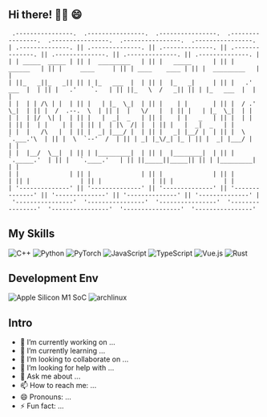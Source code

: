 ## Hi there! 👋👋  😄  

```text                                                                                     
 .----------------.  .----------------.  .----------------.  .----------------.  .----------------.  .----------------.  .----------------. 
| .--------------. || .--------------. || .--------------. || .--------------. || .--------------. || .--------------. || .--------------. |
| | _____  _____ | || |  _________   | || |   _____      | || |     ______   | || |     ____     | || | ____    ____ | || |  _________   | |
| ||_   _||_   _|| || | |_   ___  |  | || |  |_   _|     | || |   .' ___  |  | || |   .'    `.   | || ||_   \  /   _|| || | |_   ___  |  | |
| |  | | /\ | |  | || |   | |_  \_|  | || |    | |       | || |  / .'   \_|  | || |  /  .--.  \  | || |  |   \/   |  | || |   | |_  \_|  | |
| |  | |/  \| |  | || |   |  _|  _   | || |    | |   _   | || |  | |         | || |  | |    | |  | || |  | |\  /| |  | || |   |  _|  _   | |
| |  |   /\   |  | || |  _| |___/ |  | || |   _| |__/ |  | || |  \ `.___.'\  | || |  \  `--'  /  | || | _| |_\/_| |_ | || |  _| |___/ |  | |
| |  |__/  \__|  | || | |_________|  | || |  |________|  | || |   `._____.'  | || |   `.____.'   | || ||_____||_____|| || | |_________|  | |
| |              | || |              | || |              | || |              | || |              | || |              | || |              | |
| '--------------' || '--------------' || '--------------' || '--------------' || '--------------' || '--------------' || '--------------' |
 '----------------'  '----------------'  '----------------'  '----------------'  '----------------'  '----------------'  '----------------'  
```
My Skills
---
<p align="left">
  <img alt="C++" src="https://img.shields.io/badge/C++-f34b7d?style=flat-square&logo=c%2b%2b">
  <img alt="Python" src="https://img.shields.io/badge/Python-3572a5?style=flat-square&logo=python&logoColor=white">
  <img alt="PyTorch" src="https://img.shields.io/badge/PyTorch-ee4c2c?style=flat-square&logo=pytorch&logoColor=white">
  <img alt="JavaScript" src="https://img.shields.io/badge/JavaScript-000000?style=flat-square&logo=javascript">
  <img alt="TypeScript" src="https://img.shields.io/badge/TypeScript-1a0dab?style=flat-square&logo=typescript">
  <img alt="Vue.js" src="https://img.shields.io/badge/Vue.js-007777?style=flat-square&logo=vue.js">
  <img alt="Rust" src="https://img.shields.io/badge/Rust-bc8362?style=flat-square&logo=rust">
</p>

Development Env
---
<p align="left">
  <img alt="Apple Silicon M1 SoC" src="https://img.shields.io/badge/Mac_OS(M1)-e03a3a?style=flat-square&logo=apple&logoColor=white">
  <img alt="archlinux" src="https://img.shields.io/badge/Arch_Linux-3572a5?style=flat-square&logo=archlinux&logoColor=white">
</p>

Intro
---
- 🔭 I’m currently working on ...
- 🌱 I’m currently learning ...
- 👯 I’m looking to collaborate on ...
- 🤔 I’m looking for help with ...
- 💬 Ask me about ...
- 📫 How to reach me: ...
- 😄 Pronouns: ...
- ⚡ Fun fact: ...

<!-- 
<p align="center">
<img width=45% src="https://github-readme-stats.vercel.app/api?username=upupGuan&theme=light&show_icons=true"> 
<img width=45% src="https://github-readme-stats.vercel.app/api/top-langs/?username=upupGuan&hide_border=true&theme=light&hide=TeX&layout=compact">
</p>
-->

<!--
**upupGuan/upupGuan** is a ✨ _special_ ✨ repository because its `README.md` (this file) appears on your GitHub profile.

Here are some ideas to get you started:

- 🔭 I’m currently working on ...
- 🌱 I’m currently learning ...
- 👯 I’m looking to collaborate on ...
- 🤔 I’m looking for help with ...
- 💬 Ask me about ...
- 📫 How to reach me: ...
- 😄 Pronouns: ...
- ⚡ Fun fact: ...
-->

<!--
<h3> 👦🏻 About me</h3>

- 🔭 **Career:** Deep Learning Framework Engineer
- 🔧 **Tools:** C++ & CUDA Programming
- 👯 **Organization：** 
- 💬 **My Blogs:** [you blogs📚](https://www.baidu.com/)
- 🙋🏻‍♀️ **About me:** It's from [《1984》 by George Orwell](https://book.douban.com/subject/4820710/), I am born in 1993 indeed.

<h3> 📚 Recent Blog</h3>
<img width="55%" align="right" alt="Github" src="image address" />

- <h4>🔧 深度学习框架</h4>

  - <a href='https://www.yourblogs.com/blogs/p/18404314' target='_blank'>xxxxx</a>
  - <a href='https://www.yourblogs.com/blogs/p/18290645.html' target='_blank'>xxxxxx</a>
  - <a href='https://www.yourblogs.com/blogs/p/18294295' target='_blank'>xxxxxx xxxxxx</a>
  - <a href='https://www.yourblogs.com/blogs/p/14105729.html' target='_blank'>xxxxxxxxxxxxxx </a>

- <h4>🤖 AI Compiler</h4>

  - <a href='https://www.yourblogs.com/blogs/p/14190550.html' target='_blank'> 浅析 TensorFlow Runtime 技术 </a>
  - <a href='https://www.yourblogs.com/blogs/p/14643355.html' target='_blank'>TVM中的 IR 设计与技术实现</a>
  - <a href='https://www.yourblogs.com/blogs/p/17632342.html' target='_blank'> MLIR Dialect 分层设计</a>
  - <a href='https://www.yourblogs.com/blogs/p/17376187.html' target='_blank'> Triton 基础机制 </a>

- <h4>🤔 个人思考</h4>

  - <a href='https://www.yourblogs.com/blogs/p/17407759.html' target='_blank'>工作中如何做好技术积累</a>
  - <a href='https://www.yourblogs.com/blogs/p/17407686.html' target='_blank'>工程师的十条精进原则</a>
  - <a href='https://www.yourblogs.com/blogs/p/18290628.html' target='_blank'>大模型如何提升训练效率</a>

-->

